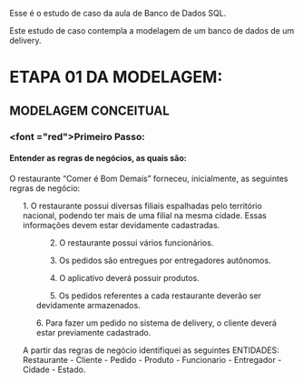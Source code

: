 Esse é o estudo de caso da aula de Banco de Dados SQL.

Este estudo de caso contempla a modelagem de um banco de dados de um delivery.

# ETAPA 01 DA MODELAGEM:

## MODELAGEM CONCEITUAL

### <font ="red">Primeiro Passo:</font>
#### Entender as regras de negócios, as quais são:
<p>O restaurante “Comer é Bom Demais” forneceu, inicialmente, as seguintes regras de negócio: 
<ol>1. O restaurante possui diversas filiais espalhadas pelo território nacional, podendo ter mais de uma filial na mesma cidade. Essas informações devem estar devidamente cadastradas.<ol> 
<ol>2. O restaurante possui vários funcionários.</ol> 
<ol>3. Os pedidos são entregues por entregadores autônomos.</ol>  
<ol>4. O aplicativo deverá possuir produtos. </ol> 
<ol>5. Os pedidos referentes a cada restaurante deverão ser</ol>  devidamente armazenados. </ol> 
<ol>6. Para fazer um pedido no sistema de delivery, o cliente deverá estar previamente cadastrado.</ol> <p>

A partir das regras de negócio identifiquei as seguintes ENTIDADES:
Restaurante - Cliente - Pedido - Produto - Funcionario - Entregador - Cidade - Estado.